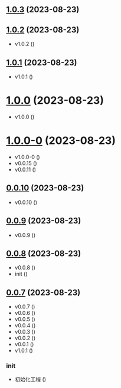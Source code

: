 ## [1.0.3](https://github.com/KeyToLove/KeyToLove.github.io/compare/v1.0.2...v1.0.3) (2023-08-23)



## [1.0.2](https://github.com/KeyToLove/KeyToLove.github.io/compare/v1.0.1...v1.0.2) (2023-08-23)


* v1.0.2 ([](https://github.com/KeyToLove/KeyToLove.github.io/commit/f2ff288d18b1dc09385bf6dae5611d2041118ffb))



## [1.0.1](https://github.com/KeyToLove/KeyToLove.github.io/compare/v1.0.0...v1.0.1) (2023-08-23)


* v1.0.1 ([](https://github.com/KeyToLove/KeyToLove.github.io/commit/d06afffe0ed45b300d051faa80ad20bca58660de))



# [1.0.0](https://github.com/KeyToLove/KeyToLove.github.io/compare/v1.0.0-0...v1.0.0) (2023-08-23)


* v1.0.0 ([](https://github.com/KeyToLove/KeyToLove.github.io/commit/c97f1f3b2bffd18fb9052b8be79235596d4456fd))



# [1.0.0-0](https://github.com/KeyToLove/KeyToLove.github.io/compare/v0.0.10...v1.0.0-0) (2023-08-23)


* v1.0.0-0 ([](https://github.com/KeyToLove/KeyToLove.github.io/commit/67528d6d3d25ec34ab362348d9b436120966ecad))
* v0.0.15 ([](https://github.com/KeyToLove/KeyToLove.github.io/commit/0f89300b087c819655c8226d24dc4a1a884c1381))
* v0.0.11 ([](https://github.com/KeyToLove/KeyToLove.github.io/commit/d2bb3048bd35049fc93dcf0493f3e38ec3160320))



## [0.0.10](https://github.com/KeyToLove/KeyToLove.github.io/compare/v0.0.9...v0.0.10) (2023-08-23)


* v0.0.10 ([](https://github.com/KeyToLove/KeyToLove.github.io/commit/5533c5205f1c7d88161661dc2325304f392f19ea))



## [0.0.9](https://github.com/KeyToLove/KeyToLove.github.io/compare/v0.0.8...v0.0.9) (2023-08-23)


* v0.0.9 ([](https://github.com/KeyToLove/KeyToLove.github.io/commit/cc40365427e99ff19f0f81a78744e4a4cfd89d9d))



## [0.0.8](https://github.com/KeyToLove/KeyToLove.github.io/compare/v0.0.7...v0.0.8) (2023-08-23)


* v0.0.8 ([](https://github.com/KeyToLove/KeyToLove.github.io/commit/57555bcbce5ef766bc052e8ffcff2e6de2531dad))
* init ([](https://github.com/KeyToLove/KeyToLove.github.io/commit/c4a0cf3c44fed217b8c53a944f72e9693f9e1372))



## [0.0.7](https://github.com/KeyToLove/KeyToLove.github.io/compare/3ced4582063688cae1766ca0c8b407faef23d60e...v0.0.7) (2023-08-23)


* v0.0.7 ([](https://github.com/KeyToLove/KeyToLove.github.io/commit/c31e867061693f2ba4c361318f4981fc57f7d889))
* v0.0.6 ([](https://github.com/KeyToLove/KeyToLove.github.io/commit/85606083c5df43c708678a168c0cc23d1960629a))
* v0.0.5 ([](https://github.com/KeyToLove/KeyToLove.github.io/commit/e681ce724068e40779015e89cf8aed70120747a8))
* v0.0.4 ([](https://github.com/KeyToLove/KeyToLove.github.io/commit/f3458a2e8086d00bd84f56f7a37a942775fc60ed))
* v0.0.3 ([](https://github.com/KeyToLove/KeyToLove.github.io/commit/87b009e2e98be08b1794eb9d6b6030c5b8c75971))
* v0.0.2 ([](https://github.com/KeyToLove/KeyToLove.github.io/commit/1b57f54021cb99a3711e37fd4c27abec1857bbe6))
* v0.0.1 ([](https://github.com/KeyToLove/KeyToLove.github.io/commit/ddf47c78791c3eb6cd1e71e9d897a4f33c82e8ba))
* v1.0.1 ([](https://github.com/KeyToLove/KeyToLove.github.io/commit/8a1e48107a3c6ec3247710cb32c01938cfcf6cb8))


### init

* 初始化工程 ([](https://github.com/KeyToLove/KeyToLove.github.io/commit/3ced4582063688cae1766ca0c8b407faef23d60e))



